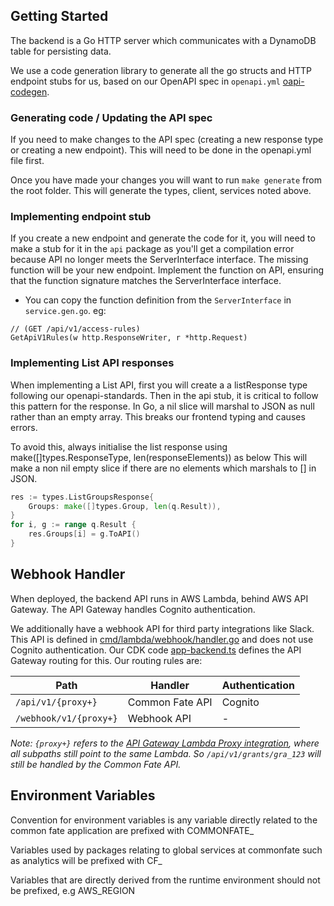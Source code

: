 ## Getting Started

The backend is a Go HTTP server which communicates with a DynamoDB table for persisting data.

We use a code generation library to generate all the go structs and HTTP endpoint stubs for us, based on our OpenAPI spec in `openapi.yml` [oapi-codegen](https://github.com/deepmap/oapi-codegen).

### Generating code / Updating the API spec

If you need to make changes to the API spec (creating a new response type or creating a new endpoint). This will need to be done in the openapi.yml file first.

Once you have made your changes you will want to run `make generate` from the root folder. This will generate the types, client, services noted above.

### Implementing endpoint stub

If you create a new endpoint and generate the code for it, you will need to make a stub for it in the `api` package as you'll get a compilation error because API no longer meets the ServerInterface interface. The missing function will be your new endpoint. Implement the function on API, ensuring that the function signature matches the ServerInterface interface.

- You can copy the function definition from the `ServerInterface` in `service.gen.go`. eg:

```
// (GET /api/v1/access-rules)
GetApiV1Rules(w http.ResponseWriter, r *http.Request)
```

### Implementing List API responses

When implementing a List API, first you will create a a listResponse type following our openapi-standards.
Then in the api stub, it is critical to follow this pattern for the response.
In Go, a nil slice will marshal to JSON as null rather than an empty array.
This breaks our frontend typing and causes errors.

To avoid this, always initialise the list response using make([]types.ResponseType, len(responseElements)) as below
This will make a non nil empty slice if there are no elements which marshals to [] in JSON.

```go
res := types.ListGroupsResponse{
    Groups: make([]types.Group, len(q.Result)),
}
for i, g := range q.Result {
    res.Groups[i] = g.ToAPI()
}
```

## Webhook Handler

When deployed, the backend API runs in AWS Lambda, behind AWS API Gateway. The API Gateway handles Cognito authentication.

We additionally have a webhook API for third party integrations like Slack. This API is defined in [cmd/lambda/webhook/handler.go](../../cmd/lambda/webhook/handler.go) and does not use Cognito authentication. Our CDK code [app-backend.ts](../../deploy/infra/lib/constructs/app-backend.ts) defines the API Gateway routing for this. Our routing rules are:

| Path                   | Handler         | Authentication |
| ---------------------- | --------------- | -------------- |
| `/api/v1/{proxy+}`     | Common Fate API | Cognito        |
| `/webhook/v1/{proxy+}` | Webhook API     | -              |

_Note: `{proxy+}` refers to the [API Gateway Lambda Proxy integration](https://docs.aws.amazon.com/apigateway/latest/developerguide/set-up-lambda-proxy-integrations.html), where all subpaths still point to the same Lambda. So `/api/v1/grants/gra_123` will still be handled by the Common Fate API._

## Environment Variables

Convention for environment variables is any variable directly related to the common fate application are prefixed with COMMONFATE\_

Variables used by packages relating to global services at commonfate such as analytics will be prefixed with CF\_

Variables that are directly derived from the runtime environment should not be prefixed, e.g AWS_REGION
